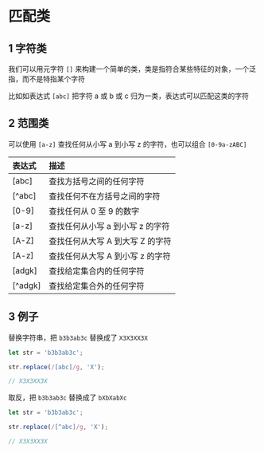 # 匹配类

## 1 字符类

我们可以用元字符 `[]` 来构建一个简单的类，类是指符合某些特征的对象，一个泛指，而不是特指某个字符

比如如表达式 `[abc]` 把字符 a 或 b 或 c 归为一类，表达式可以匹配这类的字符

## 2 范围类

可以使用 `[a-z]` 查找任何从小写 a 到小写 z 的字符，也可以组合 `[0-9a-zABC]`

| 表达式  | 描述                             |
| :------ | :------------------------------- |
| [abc]   | 查找方括号之间的任何字符         |
| [^abc]  | 查找任何不在方括号之间的字符     |
| [0-9]   | 查找任何从 0 至 9 的数字         |
| [a-z]   | 查找任何从小写 a 到小写 z 的字符 |
| [A-Z]   | 查找任何从大写 A 到大写 Z 的字符 |
| [A-z]   | 查找任何从大写 A 到小写 z 的字符 |
| [adgk]  | 查找给定集合内的任何字符         |
| [^adgk] | 查找给定集合外的任何字符         |

## 3 例子

替换字符串，把 `b3b3ab3c` 替换成了 `X3X3XX3X`

```javascript
let str = 'b3b3ab3c';

str.replace(/[abc]/g, 'X');

// X3X3XX3X
```

取反，把 `b3b3ab3c` 替换成了 `bXbXabXc`

```javascript
let str = 'b3b3ab3c';

str.replace(/[^abc]/g, 'X');

// X3X3XX3X
```
